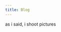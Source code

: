 ```yaml
---
title: Blog
---
```


as i said, i shoot pictures

<script src="https://cdn.jsdelivr.net/npm/publicalbum@latest/embed-ui.min.js" async></script>
<div class="pa-carousel-widget" style="width:100%; height:480px; display:none;"
  data-link="https://photos.app.goo.gl/PaNhYPuAqK7qzdFv5"
  data-title="MyBlog"
  data-description="39 new photos added to shared album"
  data-repeat="false"
  data-background-color="#ffffff">
  <object data="https://lh3.googleusercontent.com/BvMAMWQ_Iw2SL4Ly3kqage7n6QKqO7mQVlCV4yLNp3rPB0UUm8NPYD5ppG0E3bo5OVyIYjZJ5wMnSz0L6oVH2aHAyBpB178QDUIzeL_79j9-VKXZCrs1HwnG6yf_fLQ3X8FNt-fUax0=w1920-h1080"></object>
  <object data="https://lh3.googleusercontent.com/kOF3OjP9xh7YULWMLPO1ORZuqFh25rOzF-WigX6QwcNT8MrBhtKkcuxJv7Ztbkci0LMJ3RcDsubnus9aPTl--_iOfWotHOK71JoCOX1u25SF0QnVBUqJ-y7hvBTEAETzgyhNXQWoKmY=w1920-h1080"></object>
  <object data="https://lh3.googleusercontent.com/skO0MDF-urs1A8pwZKepZNBTgxw-tHD8UDpq6lXK7aDed4jTtoRAcbCIsC-lTtO5MVvjFCBJ9wbBJ-J4uY6Hxf9LqTBFahAEPDRMAQLA3EqrCppLBhcogZCqVFPw2vf4Knb-GG-PmRE=w1920-h1080"></object>
  <object data="https://lh3.googleusercontent.com/lG9qyuwWZ1_qjrXhyGco6U5SHp1tsSQ3CtHVDnG2lTgOc2bTdip3HxCPLo1KHeWpBtIBFvDUo7leOUstQysLoROlE2IgQzC47zYMGrOOK--N7HLIrNFhCZwXJubrInqbV5tbAziuIqk=w1920-h1080"></object>
  <object data="https://lh3.googleusercontent.com/uv-FQfhlQ2Y6-vsnFBlFWP8k57N_Dbt47-WnB2Y2vqajMgXjkrn2bmteQS3MT7VCTJd4RCRBqguXVp283YWQMbOhqEeaTGQGdPES9NLa-AwaIE-bw9kiC2DpGH6rHaRGgjHzqtRRR2Q=w1920-h1080"></object>
  <object data="https://lh3.googleusercontent.com/P8CLvWgWGo9RTIiNzdjxnCfbi3JGqIvvqvcTRBbfGmw5gLQTh4M4aWtIhX64sNZljiP7RAWzXcJQC7dTZe5IwaQDIXfO42unCIcM16ddZEhEZ6_RMlzov8-Xy4DynNm23lce5V0xQpA=w1920-h1080"></object>
  <object data="https://lh3.googleusercontent.com/AfSmlafgyHt1gS3zpN0p2oXdERhPqixKevnG03qj298x0k9LDrZp64jqwcWMWD_K1uOpJGhfSWk5vXKhHdYdhJgvciYGQdKFoYQt3VixJng_Me1a9CTscbSvnewJRV2oMOARt7FiVCk=w1920-h1080"></object>
  <object data="https://lh3.googleusercontent.com/LCoQXPlIIw8FLEEPCllwFeSZcNT0xbtnbz_PDtE4z_fewfsfmUBO61GiJvX81I_kMQGcWjyG-QzQHT5g11mZ1KL7lbk0FEGiysndCMR9XobPqybEDjjFzUwF1wQbSvTCmVLhbLYZPxA=w1920-h1080"></object>
  <object data="https://lh3.googleusercontent.com/H60oKnlIk3eZPtacU1fmN5nNsugFfe0olwfqs5SsjHGU0Z87hoK63AoAvpyvM00IFv_nv-h3issFkb9uddIqEy7yca_U9db6msjTAjsdjOFEVZ5yeZ_mb6zD9UC09tUMThbyvlezbKc=w1920-h1080"></object>
  <object data="https://lh3.googleusercontent.com/L02aU1Xx8ES6JRy81AkxEDavMHvGmojHK9mU0rbaTavkx7y16rK0RaT6F364eJtzAaacDXNZGG1-u1Q52y8oDYq1WcHG4PugH6lJiDu0ERpFqQG1rIZmFxyRUg-_CC9jjpNtqMUN_8M=w1920-h1080"></object>
  <object data="https://lh3.googleusercontent.com/UzwohbCrmpufzRN3Po_yWe3MIzcqvlF83Fe0Spwhjcxoja29d6OpjiKsxxE5w1Ivgxij0rtk4D8x_-wl6oI9wBaT9MK7mFp5g0kReicWDrdmva089T30qublhwCgiM5VOfjZQFB5oGk=w1920-h1080"></object>
  <object data="https://lh3.googleusercontent.com/1R1JwD_baEiceKymBA9zGgHe-Wlo_zPXcTr_d5ZZ2KHax_xtWEt-zs19bOxpdYlBUOIWWeZAmBCgsmkIF_iD-kMclPiq6BXvRkI1iw0Tz9NGpgKldLJM9OtU-7ew8GQamRrlYFwkH78=w1920-h1080"></object>
  <object data="https://lh3.googleusercontent.com/NsyGsJYVr1hI06jiz275k5wYusd51rBfeyOr6mf5Cmw17mnOKQOA25qxTTzC0YRCls4P7g1hZCjrg1YbTEMDABZRg7E-V7-K0lXCJ3OL2iJXBOfbpBaIKEATIYbHuXjF7BKhQVSf2tk=w1920-h1080"></object>
  <object data="https://lh3.googleusercontent.com/eaBDDyK6I4M25e2hzFAp1zR_PNdPoJI2KtylrA4zZolPzq18GKMIDlHP3x6EYhLD3AhEe9UimAVrhGvJ8N6ZZnNFOhXBQvq8VRESFcaRP94hJxPqOmVt-uYylGjdCR3oZlM62QN9fd4=w1920-h1080"></object>
  <object data="https://lh3.googleusercontent.com/BlQ8tK4j_cAEK2CY6xJx2yUligIeV8YK0m__vkY779373YSH7o4h78KdL-0k5IF7zNmndg8qyqDa-ka1fgn0W0uNU1Gm12mzfB2OoTvkG0WyymMftr0RGWVHAMizRU5bIA_ZQoXhdjA=w1920-h1080"></object>
  <object data="https://lh3.googleusercontent.com/sJ42JPQsEX3epaaGbFL-x8vmgg1oJ3UPsHGYOlGaz8qnt7EUw2WavKqFwowZm4pUnpGbflDNJpnmdHDRtz5IG8sds6LwaICddlIkdKobznQ41wOjLZBb-7a-JAd0biJG8ZRe2JvwdxY=w1920-h1080"></object>
  <object data="https://lh3.googleusercontent.com/csE8bonkp5IKeW-XOiblU8MERPFmb5c1_M4krXLDNyyvi2nSjw1PdPPa3PQ1WJxdmoRoKp7izQfW0UFtaFLXvbwK5h-PCJm41B2_FuZ0m3KeuKLX4HroxmmQDRH21hdLuB4fXt9_AnU=w1920-h1080"></object>
  <object data="https://lh3.googleusercontent.com/0WON4McMkronpieDtFNMiNUAi3G7hU3H0LyKKU7EjJV6OqXZpgD_7ndm3cYL53lowtfqvnVzSlZ28BBSAfJHnghQnJqKTaadJjV03Bg8j17Dh4TjF9Xsbc4jAGhpUCJlSwHgodxZ6dA=w1920-h1080"></object>
  <object data="https://lh3.googleusercontent.com/i_lMcWcDp0bX8LVWRaNdqhjluCFbNZB5SBYS2ZkXgpoTdV6D0-XRkVQsrfIZJzE46nZQrOVzHxH6_wn8zF_keb5MNPz9tz4ASnFyydbjL0l_8xcolGpJfQ9U13o-WTCqOYaKcAeb7os=w1920-h1080"></object>
  <object data="https://lh3.googleusercontent.com/ccK80C4JykLY7Rbr50TeVitxyGFcp_1lT2dSPctTCFvn9WWMtFp-vhR2Uu3KwRzR4fNOA8rdQIqA36IO1TbWM59d-vJR10WbcqGRuC_RUDzkK-fLEvqxqPdP6pnLtgZlzEhPdIFjuPk=w1920-h1080"></object>
  <object data="https://lh3.googleusercontent.com/9Vn3pqoKf5yHQK7UlKzB5L0Cy91Ebx5Ffv72rTxnvMzLGC_Hnb_87N61Io2ThJ7bLIAa8-vd-dS-c5pDn_C4r5fWUcSC29YlgxpS2oBUT6Xftc6swKXzB8Ugro7nAZxPyv3ADFYFbkU=w1920-h1080"></object>
  <object data="https://lh3.googleusercontent.com/8tagtR7vGmKveC9u1Ud6krmh9fwOFWunabH7sJXrJyGAq71IdpL-wmVvRG_I4vgLrrIeYawn1j9NPlbDBWULI-tkthXaC7Rv_zHN9hButsI9Xt9cOT4hZd6RQGXqKz6eYNU5FW_4S0g=w1920-h1080"></object>
  <object data="https://lh3.googleusercontent.com/uZNWuTd4_qc4Yb2R7KYFvqvyNgVBpQ6CtRCyhBluyu6S-GdCB5YDCq9ajkcaoVHfpQP0ffRCplS-16t5eeYj1VVHDoCVnOu9PtggkdEkqeuDm_csN4GVpOduF-79x2G_f9DqqJQnIm0=w1920-h1080"></object>
  <object data="https://lh3.googleusercontent.com/7fTZimqx18IhOqVFIX6nYJYAhG9fFbmjLgl6vDryIPFWNHTQzhu14kQ9js9QprOQoME4pAO3GxsncmBGEz4OrruJ3DgGQn83cRNttD_qJR_-DEJ5tRxSpI5xsi1podJFzWKwg7DszmM=w1920-h1080"></object>
  <object data="https://lh3.googleusercontent.com/vfM47cd3bb_aKt2oLvVZz1_q-qy9QFmr2sbfclZkWADjY6vDC4LArO6LYgJR9_lNc_B9AkfW-GobNEBO6VeZ6jX1iOqjlRPH-cWKU41OOUKlxqv1TYG5O6wQbpvHRlodDCKNrxZEMSo=w1920-h1080"></object>
  <object data="https://lh3.googleusercontent.com/xI5GmLnZunj212AyImXtS7TndoT-gL23_BtvfESmRIqg8sxsl-KixXqtzvE4qkZ9hoYJxeXLOwG0uKZsKvR9LdqxHZscMrOs-Ul3M6cStrIBUMOLaPhXcavGkqKt31nWrTEUB_y9hYA=w1920-h1080"></object>
  <object data="https://lh3.googleusercontent.com/yeRx_RY6PNcy4CFoKcROb82Tcws-nYdse7AkEAr_v3j88HeHD10pY6NqRwR_3Wd9VglaYMc_tnjrU4DYDd11Gv8YhQ4IO0vxzwqlkzaN_w4pLYopdJovcrEu0ImozigXhgCJXBauhEY=w1920-h1080"></object>
  <object data="https://lh3.googleusercontent.com/QR9io4LZLjC01huYt2E1wgM2STnL61SRxIzq0K04nIefO0KUSyyJaLBYiTJYfjWA7u5SgjCBJrZsF39d2rvzz3XzIhidHISjx0ICzSGS0tyTiP1UEr_5bjrCrlBbwxx90fB92a7RIyg=w1920-h1080"></object>
  <object data="https://lh3.googleusercontent.com/LQJJKei3SixI5mjwOPSzgXLwTaR15mAACCu60HEIBt-ZLde_HXz9N_tDNE2HvrYn1mM0a_0B3vW3l4HR3L_T-qb0E9GtlKFFBW_sh4XvUsqUPgs77rK67ZgruP4femwgp1tyC0C0ZcI=w1920-h1080"></object>
  <object data="https://lh3.googleusercontent.com/PUNRsDiiaQVDjuQxiq4IlOQP56rcr4uhdiax6zFQzKSU-2i0scKrsb9zzrGltm1bHCvzUJGLE0KP_MDgLsw6uvsF3WcwhDMJbva4t0Wfm2alan3L8z5ALzmCvppvhwtTZd0RPXMZ5SY=w1920-h1080"></object>
  <object data="https://lh3.googleusercontent.com/WHeqffRXEfcgSWwEja9VTGTJ-75DV5LRqNjewzBxLUL8UwZuhyDGeGJtTwM5wdUWvH99DD-NcYfikTBVfaCYNbSaS4L7haye28h7sw_B3Tvv6kDTaglY6K4jHdjFoF_2RPzeVfAZRZk=w1920-h1080"></object>
  <object data="https://lh3.googleusercontent.com/iDQlzb1jhqYtjQd0Xg185hE2Ps5096MTfsBerMuF45V9ql6hwCRaInXccsAvR3hvPiAOSZj5ymTFt-YlgLf_gOA28e5ZHu0s4K1b1Bz07XO7kvekZGX5JgHHvnxdrEbm20WA61-EK5Q=w1920-h1080"></object>
  <object data="https://lh3.googleusercontent.com/fSXYBOya-m-QqEp4cIBLYZrk34d1jvF9mXhD3ncG8Ac5l_XFVcOiFSadh8fPMydaJorXJpEPi3OflZPSmXCmkYwUnsUH8PZsIitaoOcU5LIZkJ5ryjTujck_gHuwLsbkrUxTsicmO-g=w1920-h1080"></object>
  <object data="https://lh3.googleusercontent.com/ZShb9sXnUDDWKOZIK9JTKH-JAoo0BRtho82jNpfsOwwfnYnvjlUDfgIAXP0F-BaCFNG9vbk6jlJJwWPExiAhFLC8kkAYAyTXHDMD909hyX0mfqXMQXYim1Nq3_bQQ0qVjRVp3vdZ78U=w1920-h1080"></object>
  <object data="https://lh3.googleusercontent.com/qvczyjVOx3OTWGg2WH9wNDvsVUnQnCTQkI7LRAhVnCoDsKnrspX4vVm-DXufPClQS3vy0eMZ9NXBMbfjncrzEqf8mO3oYPlqMgoeqvejzCRkJ_f5KkLSH_mN72i2_0DhhrWvkj_DZA0=w1920-h1080"></object>
  <object data="https://lh3.googleusercontent.com/Uici6vvD7ilK4YqYeeKK-eyV_fUCPi3bilLB6yjDd_aU2bjR8esE4Yg_S5MwKdWSiobfTtil8AS_MbXcFxhu7vc4vYeqehlI97O_khAur9JF9oCCFeI5sqRYCfTGFd-FwmE-zAwzd_Y=w1920-h1080"></object>
  <object data="https://lh3.googleusercontent.com/QrQSaIbAa_Npa8EtUhVupUohTs4hxAUSd2P4vVSe16fo3ve1gDRPKriDgIeqwkcHyvAErJ83vMj6pmjTcTfOqhAIm8REBiU7nYwPR22FK26kAdhVszm9ZltoclQjwig4C0fbyTP7QVI=w1920-h1080"></object>
  <object data="https://lh3.googleusercontent.com/N4ArttpPok6O8jAL48cOEwdubjzn0W8jbUg1JoMPF1OXWVkdJn5lXgeRaqXrstjv3pQ8RH05GQlBrZJmX_kIM6BKC4jy5Tju4WjoPnEQR-b_LTaoOK0K_qwfZ8iyfxcT3aP90y6eYhM=w1920-h1080"></object>
  <object data="https://lh3.googleusercontent.com/PyJSkJZ0YXFHajWynEIkSFAUEBp77DISvpPAuwuW_ko-LD825Gn1Ui-cc4_dAPET3ASSOv2Ok1084J789FQm2GikAwAsgQZxBQswxluhD0J0_XWbH5tOCDzqRftpisnfeb_N17sJIQ4=w1920-h1080"></object>
</div>

